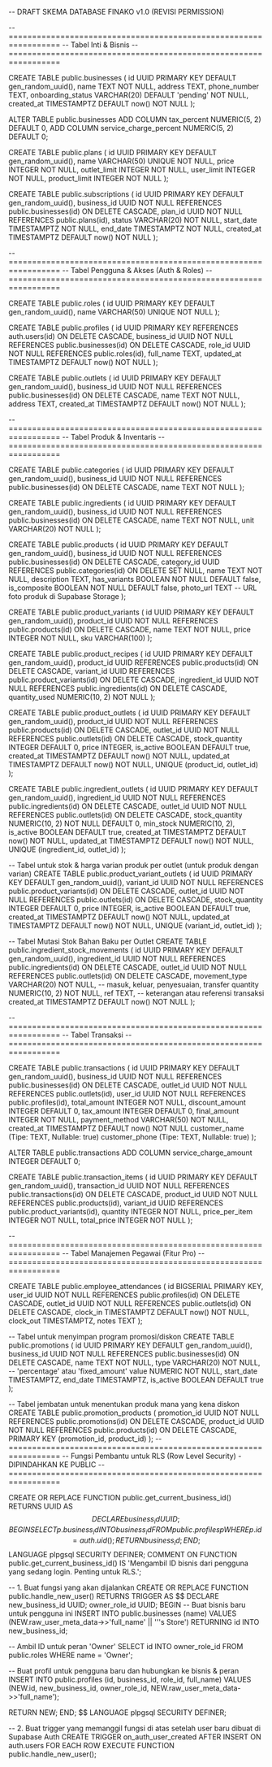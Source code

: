 -- DRAFT SKEMA DATABASE FINAKO v1.0 (REVISI PERMISSION)

-- =================================================================
-- Tabel Inti & Bisnis
-- =================================================================

CREATE TABLE public.businesses (
    id UUID PRIMARY KEY DEFAULT gen_random_uuid(),
    name TEXT NOT NULL,
    address TEXT,
    phone_number TEXT,
    onboarding_status VARCHAR(20) DEFAULT 'pending' NOT NULL,
    created_at TIMESTAMPTZ DEFAULT now() NOT NULL
);

ALTER TABLE public.businesses
ADD COLUMN tax_percent NUMERIC(5, 2) DEFAULT 0,
ADD COLUMN service_charge_percent NUMERIC(5, 2) DEFAULT 0;

CREATE TABLE public.plans (
    id UUID PRIMARY KEY DEFAULT gen_random_uuid(),
    name VARCHAR(50) UNIQUE NOT NULL,
    price INTEGER NOT NULL,
    outlet_limit INTEGER NOT NULL,
    user_limit INTEGER NOT NULL,
    product_limit INTEGER NOT NULL
);

CREATE TABLE public.subscriptions (
    id UUID PRIMARY KEY DEFAULT gen_random_uuid(),
    business_id UUID NOT NULL REFERENCES public.businesses(id) ON DELETE CASCADE,
    plan_id UUID NOT NULL REFERENCES public.plans(id),
    status VARCHAR(20) NOT NULL,
    start_date TIMESTAMPTZ NOT NULL,
    end_date TIMESTAMPTZ NOT NULL,
    created_at TIMESTAMPTZ DEFAULT now() NOT NULL
);


-- =================================================================
-- Tabel Pengguna & Akses (Auth & Roles)
-- =================================================================

CREATE TABLE public.roles (
    id UUID PRIMARY KEY DEFAULT gen_random_uuid(),
    name VARCHAR(50) UNIQUE NOT NULL
);

CREATE TABLE public.profiles (
    id UUID PRIMARY KEY REFERENCES auth.users(id) ON DELETE CASCADE,
    business_id UUID NOT NULL REFERENCES public.businesses(id) ON DELETE CASCADE,
    role_id UUID NOT NULL REFERENCES public.roles(id),
    full_name TEXT,
    updated_at TIMESTAMPTZ DEFAULT now() NOT NULL
);

CREATE TABLE public.outlets (
    id UUID PRIMARY KEY DEFAULT gen_random_uuid(),
    business_id UUID NOT NULL REFERENCES public.businesses(id) ON DELETE CASCADE,
    name TEXT NOT NULL,
    address TEXT,
    created_at TIMESTAMPTZ DEFAULT now() NOT NULL
);


-- =================================================================
-- Tabel Produk & Inventaris
-- =================================================================

CREATE TABLE public.categories (
    id UUID PRIMARY KEY DEFAULT gen_random_uuid(),
    business_id UUID NOT NULL REFERENCES public.businesses(id) ON DELETE CASCADE,
    name TEXT NOT NULL
);

CREATE TABLE public.ingredients (
    id UUID PRIMARY KEY DEFAULT gen_random_uuid(),
    business_id UUID NOT NULL REFERENCES public.businesses(id) ON DELETE CASCADE,
    name TEXT NOT NULL,
    unit VARCHAR(20) NOT NULL
);

CREATE TABLE public.products (
    id UUID PRIMARY KEY DEFAULT gen_random_uuid(),
    business_id UUID NOT NULL REFERENCES public.businesses(id) ON DELETE CASCADE,
    category_id UUID REFERENCES public.categories(id) ON DELETE SET NULL,
    name TEXT NOT NULL,
    description TEXT,
    has_variants BOOLEAN NOT NULL DEFAULT false,
    is_composite BOOLEAN NOT NULL DEFAULT false,
    photo_url TEXT -- URL foto produk di Supabase Storage
);

CREATE TABLE public.product_variants (
    id UUID PRIMARY KEY DEFAULT gen_random_uuid(),
    product_id UUID NOT NULL REFERENCES public.products(id) ON DELETE CASCADE,
    name TEXT NOT NULL,
    price INTEGER NOT NULL,
    sku VARCHAR(100)
);

CREATE TABLE public.product_recipes (
    id UUID PRIMARY KEY DEFAULT gen_random_uuid(),
    product_id UUID REFERENCES public.products(id) ON DELETE CASCADE,
    variant_id UUID REFERENCES public.product_variants(id) ON DELETE CASCADE,
    ingredient_id UUID NOT NULL REFERENCES public.ingredients(id) ON DELETE CASCADE,
    quantity_used NUMERIC(10, 2) NOT NULL
);

CREATE TABLE public.product_outlets (
    id UUID PRIMARY KEY DEFAULT gen_random_uuid(),
    product_id UUID NOT NULL REFERENCES public.products(id) ON DELETE CASCADE,
    outlet_id UUID NOT NULL REFERENCES public.outlets(id) ON DELETE CASCADE,
    stock_quantity INTEGER DEFAULT 0,
    price INTEGER,
    is_active BOOLEAN DEFAULT true,
    created_at TIMESTAMPTZ DEFAULT now() NOT NULL,
    updated_at TIMESTAMPTZ DEFAULT now() NOT NULL,
    UNIQUE (product_id, outlet_id)
);

CREATE TABLE public.ingredient_outlets (
    id UUID PRIMARY KEY DEFAULT gen_random_uuid(),
    ingredient_id UUID NOT NULL REFERENCES public.ingredients(id) ON DELETE CASCADE,
    outlet_id UUID NOT NULL REFERENCES public.outlets(id) ON DELETE CASCADE,
    stock_quantity NUMERIC(10, 2) NOT NULL DEFAULT 0,
    min_stock NUMERIC(10, 2),
    is_active BOOLEAN DEFAULT true,
    created_at TIMESTAMPTZ DEFAULT now() NOT NULL,
    updated_at TIMESTAMPTZ DEFAULT now() NOT NULL,
    UNIQUE (ingredient_id, outlet_id)
);

-- Tabel untuk stok & harga varian produk per outlet (untuk produk dengan varian)
CREATE TABLE public.product_variant_outlets (
    id UUID PRIMARY KEY DEFAULT gen_random_uuid(),
    variant_id UUID NOT NULL REFERENCES public.product_variants(id) ON DELETE CASCADE,
    outlet_id UUID NOT NULL REFERENCES public.outlets(id) ON DELETE CASCADE,
    stock_quantity INTEGER DEFAULT 0,
    price INTEGER,
    is_active BOOLEAN DEFAULT true,
    created_at TIMESTAMPTZ DEFAULT now() NOT NULL,
    updated_at TIMESTAMPTZ DEFAULT now() NOT NULL,
    UNIQUE (variant_id, outlet_id)
);

-- Tabel Mutasi Stok Bahan Baku per Outlet
CREATE TABLE public.ingredient_stock_movements (
    id UUID PRIMARY KEY DEFAULT gen_random_uuid(),
    ingredient_id UUID NOT NULL REFERENCES public.ingredients(id) ON DELETE CASCADE,
    outlet_id UUID NOT NULL REFERENCES public.outlets(id) ON DELETE CASCADE,
    movement_type VARCHAR(20) NOT NULL, -- masuk, keluar, penyesuaian, transfer
    quantity NUMERIC(10, 2) NOT NULL,
    ref TEXT, -- keterangan atau referensi transaksi
    created_at TIMESTAMPTZ DEFAULT now() NOT NULL
);

-- =================================================================
-- Tabel Transaksi
-- =================================================================

CREATE TABLE public.transactions (
    id UUID PRIMARY KEY DEFAULT gen_random_uuid(),
    business_id UUID NOT NULL REFERENCES public.businesses(id) ON DELETE CASCADE,
    outlet_id UUID NOT NULL REFERENCES public.outlets(id),
    user_id UUID NOT NULL REFERENCES public.profiles(id),
    total_amount INTEGER NOT NULL,
    discount_amount INTEGER DEFAULT 0,
    tax_amount INTEGER DEFAULT 0,
    final_amount INTEGER NOT NULL,
    payment_method VARCHAR(50) NOT NULL,
    created_at TIMESTAMPTZ DEFAULT now() NOT NULL
    customer_name (Tipe: TEXT, Nullable: true)
customer_phone (Tipe: TEXT, Nullable: true)
);

ALTER TABLE public.transactions
ADD COLUMN service_charge_amount INTEGER DEFAULT 0;

CREATE TABLE public.transaction_items (
    id UUID PRIMARY KEY DEFAULT gen_random_uuid(),
    transaction_id UUID NOT NULL REFERENCES public.transactions(id) ON DELETE CASCADE,
    product_id UUID NOT NULL REFERENCES public.products(id),
    variant_id UUID REFERENCES public.product_variants(id),
    quantity INTEGER NOT NULL,
    price_per_item INTEGER NOT NULL,
    total_price INTEGER NOT NULL
);


-- =================================================================
-- Tabel Manajemen Pegawai (Fitur Pro)
-- =================================================================

CREATE TABLE public.employee_attendances (
    id BIGSERIAL PRIMARY KEY,
    user_id UUID NOT NULL REFERENCES public.profiles(id) ON DELETE CASCADE,
    outlet_id UUID NOT NULL REFERENCES public.outlets(id) ON DELETE CASCADE,
    clock_in TIMESTAMPTZ DEFAULT now() NOT NULL,
    clock_out TIMESTAMPTZ,
    notes TEXT
);

-- Tabel untuk menyimpan program promosi/diskon
CREATE TABLE public.promotions (
    id UUID PRIMARY KEY DEFAULT gen_random_uuid(),
    business_id UUID NOT NULL REFERENCES public.businesses(id) ON DELETE CASCADE,
    name TEXT NOT NULL,
    type VARCHAR(20) NOT NULL, -- 'percentage' atau 'fixed_amount'
    value NUMERIC NOT NULL,
    start_date TIMESTAMPTZ,
    end_date TIMESTAMPTZ,
    is_active BOOLEAN DEFAULT true
);

-- Tabel jembatan untuk menentukan produk mana yang kena diskon
CREATE TABLE public.promotion_products (
    promotion_id UUID NOT NULL REFERENCES public.promotions(id) ON DELETE CASCADE,
    product_id UUID NOT NULL REFERENCES public.products(id) ON DELETE CASCADE,
    PRIMARY KEY (promotion_id, product_id)
);
-- =================================================================
-- Fungsi Pembantu untuk RLS (Row Level Security) - DIPINDAHKAN KE PUBLIC
-- =================================================================

CREATE OR REPLACE FUNCTION public.get_current_business_id()
RETURNS UUID AS $$
DECLARE
  business_id UUID;
BEGIN
  SELECT p.business_id INTO business_id
  FROM public.profiles p
  WHERE p.id = auth.uid();
  RETURN business_id;
END;
$$ LANGUAGE plpgsql SECURITY DEFINER;
COMMENT ON FUNCTION public.get_current_business_id() IS 'Mengambil ID bisnis dari pengguna yang sedang login. Penting untuk RLS.';

-- 1. Buat fungsi yang akan dijalankan
CREATE OR REPLACE FUNCTION public.handle_new_user()
RETURNS TRIGGER AS $$
DECLARE
  new_business_id UUID;
  owner_role_id UUID;
BEGIN
  -- Buat bisnis baru untuk pengguna ini
  INSERT INTO public.businesses (name) VALUES (NEW.raw_user_meta_data->>'full_name' || '''s Store') RETURNING id INTO new_business_id;

  -- Ambil ID untuk peran 'Owner'
  SELECT id INTO owner_role_id FROM public.roles WHERE name = 'Owner';

  -- Buat profil untuk pengguna baru dan hubungkan ke bisnis & peran
  INSERT INTO public.profiles (id, business_id, role_id, full_name)
  VALUES (NEW.id, new_business_id, owner_role_id, NEW.raw_user_meta_data->>'full_name');
  
  RETURN NEW;
END;
$$ LANGUAGE plpgsql SECURITY DEFINER;

-- 2. Buat trigger yang memanggil fungsi di atas setelah user baru dibuat di Supabase Auth
CREATE TRIGGER on_auth_user_created
  AFTER INSERT ON auth.users
  FOR EACH ROW EXECUTE FUNCTION public.handle_new_user();
